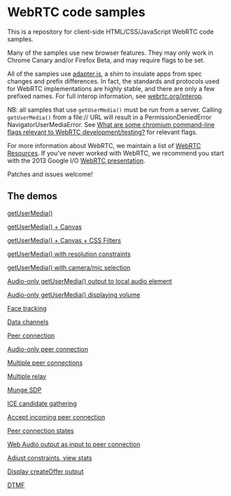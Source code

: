 # WebRTC code samples #

This is a repository for client-side HTML/CSS/JavaScript WebRTC code samples.

Many of the samples use new browser features. They may only work in Chrome Canary and/or Firefox Beta, and may require flags to be set.

All of the samples use [adapter.js](https://github.com/GoogleChrome/webrtc/blob/master/samples/web/js/adapter.js), a shim to insulate apps from spec changes and prefix differences. In fact, the standards and protocols used for WebRTC implementations are highly stable, and there are only a few prefixed names. For full interop information, see [webrtc.org/interop](http://www.webrtc.org/interop).

NB: all samples that use `getUserMedia()` must be run from a server. Calling `getUserMedia()` from a file:// URL will result in a PermissionDeniedError NavigatorUserMediaError.  See [What are some chromium command-line flags relevant to WebRTC development/testing?](http://www.webrtc.org/chrome#TOC-What-are-some-chromium-command-line-flags-relevant-to-WebRTC-development-testing-) for relevant flags.

For more information about WebRTC, we maintain a list of [WebRTC Resources](https://docs.google.com/document/d/1idl_NYQhllFEFqkGQOLv8KBK8M3EVzyvxnKkHl4SuM8/edit). If you've never worked with WebRTC, we recommend you start with the 2013 Google I/O [WebRTC presentation](http://www.youtube.com/watch?v=p2HzZkd2A40).

Patches and issues welcome!

## The demos ##

[getUserMedia()](http://googlechrome.github.io/webrtc/samples/web/content/getusermedia/gum)

[getUserMedia() + Canvas](http://googlechrome.github.io/webrtc/samples/web/content/getusermedia/canvas)

[getUserMedia() + Canvas + CSS Filters](http://googlechrome.github.io/webrtc/samples/web/content/getusermedia/filter)

[getUserMedia() with resolution constraints](http://googlechrome.github.io/webrtc/samples/web/content/getusermedia/resolution)

[getUserMedia() with camera/mic selection](http://googlechrome.github.io/webrtc/samples/web/content/getusermedia/source)

[Audio-only getUserMedia() output to local audio element](http://googlechrome.github.io/webrtc/samples/web/content/getusermedia/audio)

[Audio-only getUserMedia() displaying volume](http://googlechrome.github.io/webrtc/samples/web/content/getusermedia/volume)

[Face tracking](http://googlechrome.github.io/webrtc/samples/web/content/getusermedia/face)

[Data channels](http://googlechrome.github.io/webrtc/samples/web/content/datachannel)

[Peer connection](http://googlechrome.github.io/webrtc/samples/web/content/peerconnection/pc1)

[Audio-only peer connection](http://googlechrome.github.io/webrtc/samples/web/content/peerconnection/audio)

[Multiple peer connections](http://googlechrome.github.io/webrtc/samples/web/content/peerconnection/multiple)

[Multiple relay](http://googlechrome.github.io/webrtc/samples/web/content/peerconnection/multiple-relay)

[Munge SDP](http://googlechrome.github.io/webrtc/samples/web/content/peerconnection/munge-sdp)

[ICE candidate gathering](http://googlechrome.github.io/webrtc/samples/web/content/peerconnection/trickle-ice)

[Accept incoming peer connection](http://googlechrome.github.io/webrtc/samples/web/content/peerconnection/pr-answer)

[Peer connection states](http://googlechrome.github.io/webrtc/samples/web/content/peerconnection/peerconnection-states)

[Web Audio output as input to peer connection](http://googlechrome.github.io/webrtc/samples/web/content/peerconnection/webaudio-input)

[Adjust constraints, view stats](http://googlechrome.github.io/webrtc/samples/web/content/peerconnection/constraints)

[Display createOffer output](http://googlechrome.github.io/webrtc/samples/web/content/peerconnection/create-offer)

[DTMF](http://googlechrome.github.io/webrtc/samples/web/content/peerconnection/dtmf)
